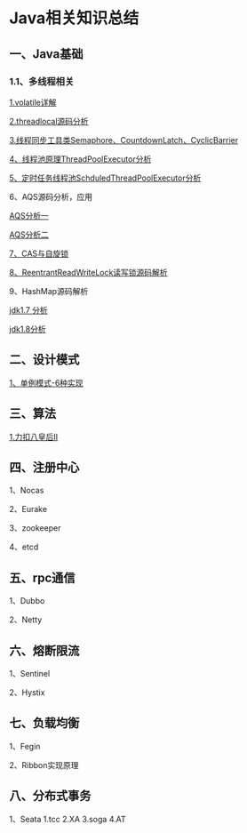 # Java相关知识总结

## 一、Java基础

### 1.1、多线程相关

[1.volatile详解](https://editor.csdn.net/md/?articleId=103108227 )

[2.threadlocal源码分析](https://editor.csdn.net/md/?articleId=103225063)

[3.线程同步工具类Semaphore、CountdownLatch、CyclicBarrier](https://editor.csdn.net/md/?articleId=103324173)

[4、线程池原理ThreadPoolExecutor分析](https://editor.csdn.net/md/?articleId=103440490)

[5、定时任务线程池SchduledThreadPoolExecutor分析](https://editor.csdn.net/md/?articleId=120731308)

6、AQS源码分析，应用

[AQS分析一](https://editor.csdn.net/md/?articleId=103643389)

[AQS分析二](https://editor.csdn.net/md/?articleId=103775068)

[7、CAS与自旋锁](https://editor.csdn.net/md/?articleId=103658362)

[8、ReentrantReadWriteLock读写锁源码解析](https://editor.csdn.net/md/?articleId=103774491)

9、HashMap源码解析

[jdk1.7 分析](https://editor.csdn.net/md/?articleId=107964032)

[jdk1.8分析](https://editor.csdn.net/md/?articleId=107964182)

## 二、设计模式
[1、单例模式-6种实现](https://editor.csdn.net/md/?articleId=121120291)

## 三、算法

[1.力扣八皇后II](https://editor.csdn.net/md/?articleId=121120485)

## 四、注册中心

1、Nocas

2、Eurake

3、zookeeper

4、etcd

## 五、rpc通信

1、Dubbo 

2、Netty

## 六、熔断限流
1、Sentinel

2、Hystix

## 七、负载均衡

1、Fegin

2、Ribbon实现原理

## 八、分布式事务

1、Seata
  1.tcc
  2.XA
  3.soga
  4.AT
